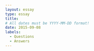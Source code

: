 ```yaml
---
layout: essay
type: essay
title: 
# All dates must be YYYY-MM-DD format!
date: 2015-09-08
labels:
  - Questions
  - Answers
---
```


